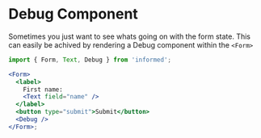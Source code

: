 # Debug Component

Sometimes you just want to see whats going on with the form state.
This can easily be achived by rendering a Debug component within the `<Form>`

<!-- STORY -->

```jsx
import { Form, Text, Debug } from 'informed';

<Form>
  <label>
    First name:
    <Text field="name" />
  </label>
  <button type="submit">Submit</button>
  <Debug />
</Form>;
```

